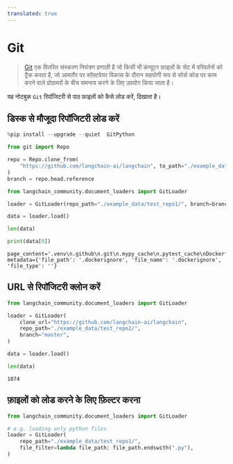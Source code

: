 ```yaml
---
translated: true
---
```


# Git

>[Git](https://en.wikipedia.org/wiki/Git) एक वितरित संस्करण नियंत्रण प्रणाली है जो किसी भी कंप्यूटर फ़ाइलों के सेट में परिवर्तनों को ट्रैक करता है, जो आमतौर पर सॉफ़्टवेयर विकास के दौरान सहयोगी रूप से सोर्स कोड पर काम करने वाले प्रोग्रामरों के बीच समन्वय करने के लिए उपयोग किया जाता है।

यह नोटबुक `Git` रिपॉजिटरी से पाठ फ़ाइलों को कैसे लोड करें, दिखाता है।

## डिस्क से मौजूदा रिपॉजिटरी लोड करें

```python
%pip install --upgrade --quiet  GitPython
```

```python
from git import Repo

repo = Repo.clone_from(
    "https://github.com/langchain-ai/langchain", to_path="./example_data/test_repo1"
)
branch = repo.head.reference
```

```python
from langchain_community.document_loaders import GitLoader
```

```python
loader = GitLoader(repo_path="./example_data/test_repo1/", branch=branch)
```

```python
data = loader.load()
```

```python
len(data)
```

```python
print(data[0])
```

```output
page_content='.venv\n.github\n.git\n.mypy_cache\n.pytest_cache\nDockerfile' metadata={'file_path': '.dockerignore', 'file_name': '.dockerignore', 'file_type': ''}
```

## URL से रिपॉजिटरी क्लोन करें

```python
from langchain_community.document_loaders import GitLoader
```

```python
loader = GitLoader(
    clone_url="https://github.com/langchain-ai/langchain",
    repo_path="./example_data/test_repo2/",
    branch="master",
)
```

```python
data = loader.load()
```

```python
len(data)
```

```output
1074
```

## फ़ाइलों को लोड करने के लिए फ़िल्टर करना

```python
from langchain_community.document_loaders import GitLoader

# e.g. loading only python files
loader = GitLoader(
    repo_path="./example_data/test_repo1/",
    file_filter=lambda file_path: file_path.endswith(".py"),
)
```
